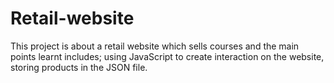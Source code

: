 # Retail-website

This project is about a retail website which sells courses and the main points learnt includes; using JavaScript to create interaction on the website, storing products in the JSON file.
